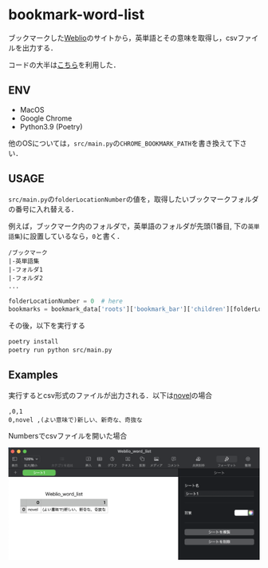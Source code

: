 # bookmark-word-list

ブックマークした[Weblio](https://ejje.weblio.jp/)のサイトから，英単語とその意味を取得し，csvファイルを出力する．

コードの大半は[こちら](https://harigami.net/cd?hsh=c4a5b7ed-8821-4d0d-a60d-e93fa69a9d65#L17)を利用した．

## ENV

- MacOS
- Google Chrome
- Python3.9 (Poetry)

他のOSについては，`src/main.py`の`CHROME_BOOKMARK_PATH`を書き換えて下さい．

## USAGE

`src/main.py`の`folderLocationNumber`の値を，取得したいブックマークフォルダの番号に入れ替える．

例えば，ブックマーク内のフォルダで，英単語のフォルダが先頭(1番目, 下の`英単語集`)に設置しているなら，`0`と書く．

```
/ブックマーク
|-英単語集
|-フォルダ1
|-フォルダ2
...
```

```Python
folderLocationNumber = 0  # here
bookmarks = bookmark_data['roots']['bookmark_bar']['children'][folderLocationNumber]['children']
```

その後，以下を実行する

```bash
poetry install
poetry run python src/main.py
```

## Examples

実行するとcsv形式のファイルが出力される．以下は[novel](https://ejje.weblio.jp/content/novel)の場合

```
,0,1
0,novel ,(よい意味で)新しい、新奇な、奇抜な
```

Numbersでcsvファイルを開いた場合

![Numbers](./images/image.png)
